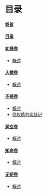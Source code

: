 目录
===

#### [卷首](./卷首.md)

#### [目录](./目录.md)

#### [初感卷](./初感卷)
- [概述]()

#### [入微卷](./入微卷)
- [概述]()

#### [不惑卷](./不惑卷)
- [概述]()
- [债权债务实战记](./不惑卷/债权债务实战记/index.md)

#### [洞玄卷](./洞玄卷)
- [概述]()

#### [知命卷](./知命卷)
- [概述]()

#### [无矩卷](./无矩卷)
- [概述]()